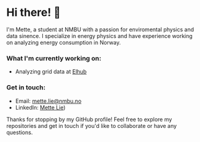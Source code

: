 # Hi there! 👋

I'm Mette, a student at NMBU with a passion for enviromental physics and data sinence. I specialize in energy physics and have experience working on analyzing energy consumption in Norway.

### What I'm currently working on:
- Analyzing grid data at [Elhub](https://elhub.no/)

### Get in touch:
- Email: mette.lie@nmbu.no
- LinkedIn: [Mette Lie](https://no.linkedin.com/in/mette-lie-773143217))

Thanks for stopping by my GitHub profile! Feel free to explore my repositories and get in touch if you'd like to collaborate or have any questions.
